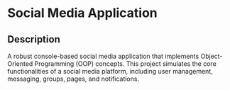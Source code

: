 # Social Media Application

## Description
A robust console-based social media application that implements Object-Oriented Programming (OOP) concepts. This project simulates the core functionalities of a social media platform, including user management, messaging, groups, pages, and notifications.

